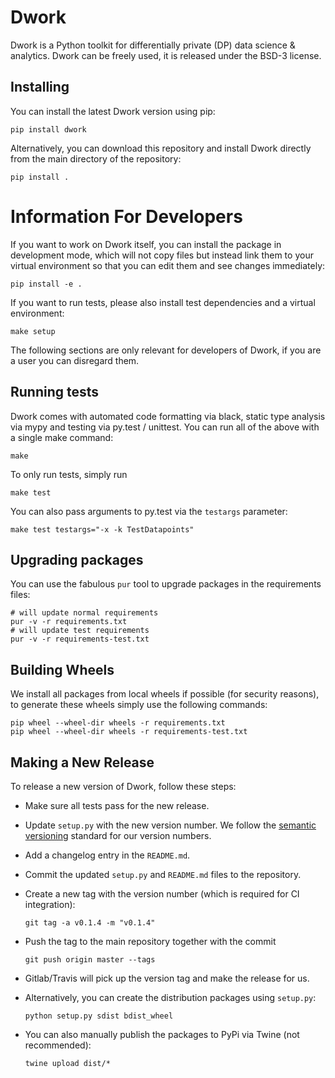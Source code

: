 # Dwork

Dwork is a Python toolkit for differentially private (DP) data science & analytics.
Dwork can be freely used, it is released under the BSD-3 license.

## Installing

You can install the latest Dwork version using pip:

    pip install dwork

Alternatively, you can download this repository and install Dwork directly
from the main directory of the repository:

    pip install .

# Information For Developers

If you want to work on Dwork itself, you can install the package in development mode,
which will not copy files but instead link them to your virtual environment
so that you can edit them and see changes immediately:

    pip install -e .

If you want to run tests, please also install test dependencies and a virtual
environment:

    make setup

The following sections are only relevant for developers of Dwork, if you
are a user you can disregard them.

## Running tests

Dwork comes with automated code formatting via black, static type analysis
via mypy and testing via py.test / unittest. You can run all of the above
with a single make command:

    make

To only run tests, simply run

    make test

You can also pass arguments to py.test via the `testargs` parameter:

    make test testargs="-x -k TestDatapoints"

## Upgrading packages

You can use the fabulous `pur` tool to upgrade packages in the requirements files:

    # will update normal requirements
    pur -v -r requirements.txt
    # will update test requirements
    pur -v -r requirements-test.txt

## Building Wheels

We install all packages from local wheels if possible (for security reasons), to
generate these wheels simply use the following commands:

    pip wheel --wheel-dir wheels -r requirements.txt
    pip wheel --wheel-dir wheels -r requirements-test.txt

## Making a New Release

To release a new version of Dwork, follow these steps:

* Make sure all tests pass for the new release.
* Update `setup.py` with the new version number. We follow the
  [semantic versioning](https://semver.org/) standard for our version
  numbers.
* Add a changelog entry in the `README.md`.
* Commit the updated `setup.py` and `README.md` files to the repository.
* Create a new tag with the version number (which is required for CI integration):

      git tag -a v0.1.4 -m "v0.1.4"
* Push the tag to the main repository together with the commit

      git push origin master --tags
* Gitlab/Travis will pick up the version tag and make the release for us.
* Alternatively, you can create the distribution packages using `setup.py`:

      python setup.py sdist bdist_wheel
* You can also manually publish the packages to PyPi via Twine
  (not recommended):
  
      twine upload dist/*
